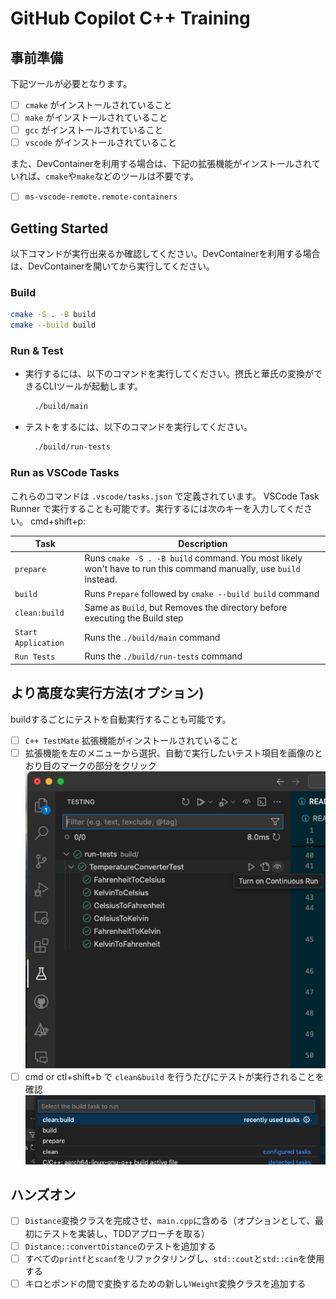 # GitHub Copilot C++ Training

## 事前準備
下記ツールが必要となります。

- [ ] `cmake` がインストールされていること
- [ ] `make` がインストールされていること
- [ ] `gcc` がインストールされていること
- [ ] `vscode` がインストールされていること

また、DevContainerを利用する場合は、下記の拡張機能がインストールされていれば、`cmake`や`make`などのツールは不要です。

- [ ] `ms-vscode-remote.remote-containers`

## Getting Started

以下コマンドが実行出来るか確認してください。DevContainerを利用する場合は、DevContainerを開いてから実行してください。

### Build

```bash
cmake -S . -B build
cmake --build build
```

### Run & Test

- 実行するには、以下のコマンドを実行してください。摂氏と華氏の変換ができるCLIツールが起動します。

    ```bash
      ./build/main
    ```

- テストをするには、以下のコマンドを実行してください。

    ```bash
      ./build/run-tests
    ```

### Run as VSCode Tasks

これらのコマンドは `.vscode/tasks.json` で定義されています。 VSCode Task Runner で実行することも可能です。実行するには次のキーを入力してください。 <key>cmd</key>+<key>shift</key>+<key>p</key>:

| Task                | Description                                                                                                       |
| ------------------- | ----------------------------------------------------------------------------------------------------------------- |
| `prepare`           | Runs `cmake -S . -B build` command. You most likely won't have to run this command manually, use `build` instead. |
| `build`             | Runs `Prepare` followed by `cmake --build build` command                                                          |
| `clean:build`       | Same as `Build`, but Removes the directory before executing the Build step                                        |
| `Start Application` | Runs the `./build/main` command                                                                                   |
| `Run Tests`         | Runs the `./build/run-tests` command                                                                              |

## より高度な実行方法(オプション)

buildするごとにテストを自動実行することも可能です。

- [ ] `C++ TestMate` 拡張機能がインストールされていること
- [ ] 拡張機能を左のメニューから選択、自動で実行したいテスト項目を画像のとおり目のマークの部分をクリック
![alt text](docs/images/1.png)
- [ ] <key>cmd or ctl</key>+<key>shift</key>+<key>b</key> で `clean&build` を行うたびにテストが実行されることを確認
![alt text](docs/images/2.png)

## ハンズオン

- [ ] `Distance`変換クラスを完成させ、`main.cpp`に含める（オプションとして、最初にテストを実装し、TDDアプローチを取る）
- [ ] `Distance::convertDistance`のテストを追加する
- [ ] すべての`printf`と`scanf`をリファクタリングし、`std::cout`と`std::cin`を使用する
- [ ] キロとポンドの間で変換するための新しい`Weight`変換クラスを追加する